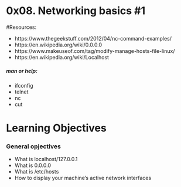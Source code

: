 # 0x08. Networking basics #1
 #Resources:
<html>
<body>
<ul>
<li>
https://www.thegeekstuff.com/2012/04/nc-command-examples/
</li>
<li>
https://en.wikipedia.org/wiki/0.0.0.0
</li>
<li>
https://www.makeuseof.com/tag/modify-manage-hosts-file-linux/
</li>
<li>
https://en.wikipedia.org/wiki/Localhost
</li>
</ul>

<h5>man or help:</h5>
<ul>
<li>ifconfig</li>
<li>telnet</li>
<li>nc</li>
<li>cut</li>
</ul>

<h1>Learning Objectives</h1>
<h3>General opjectives</h3>
<ul>
<li>What is localhost/127.0.0.1</li>
<li>What is 0.0.0.0</li>
<li>What is /etc/hosts</li>
<li>How to display your machine’s active network interfaces</li>
</ul>
</body>
</html>
